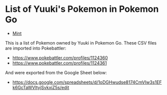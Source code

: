 # List of Yuuki's Pokemon in Pokemon Go

* [Mint](https://min.togetter.com/QlBNRl7)

This is a list of Pokemon owned by Yuuki in Pokemon Go.  These CSV files are imported into Pokebattler:

* https://www.pokebattler.com/profiles/1124360
* https://www.pokebattler.com/profiles/1124361

And were exported from the Google Sheet below:

* https://docs.google.com/spreadsheets/d/1oDGHwudse8174CmVIw3s1EFk6GcTaWVltyjSvkxiZ5s/edit
